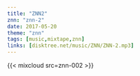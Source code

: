 ```yaml
---
title: "ZNN2"
znn: "znn-2"
date: 2017-05-20
theme: "znn"
tags: [music,mixtape,znn]
links: [disktree.net/music/ZNN/ZNN-2.mp3]
---
```

{{< mixcloud src=znn-002 >}}
